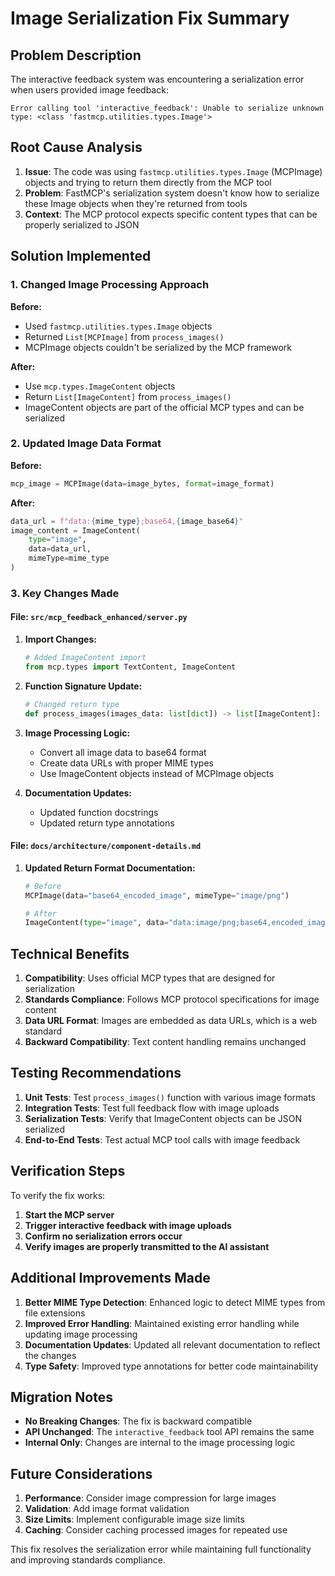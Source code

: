 # Image Serialization Fix Summary

## Problem Description

The interactive feedback system was encountering a serialization error when users provided image feedback:

```
Error calling tool 'interactive_feedback': Unable to serialize unknown type: <class 'fastmcp.utilities.types.Image'>
```

## Root Cause Analysis

1. **Issue**: The code was using `fastmcp.utilities.types.Image` (MCPImage) objects and trying to return them directly from the MCP tool
2. **Problem**: FastMCP's serialization system doesn't know how to serialize these Image objects when they're returned from tools
3. **Context**: The MCP protocol expects specific content types that can be properly serialized to JSON

## Solution Implemented

### 1. Changed Image Processing Approach

**Before:**
- Used `fastmcp.utilities.types.Image` objects
- Returned `List[MCPImage]` from `process_images()`
- MCPImage objects couldn't be serialized by the MCP framework

**After:**
- Use `mcp.types.ImageContent` objects  
- Return `List[ImageContent]` from `process_images()`
- ImageContent objects are part of the official MCP types and can be serialized

### 2. Updated Image Data Format

**Before:**
```python
mcp_image = MCPImage(data=image_bytes, format=image_format)
```

**After:**
```python
data_url = f"data:{mime_type};base64,{image_base64}"
image_content = ImageContent(
    type="image",
    data=data_url,
    mimeType=mime_type
)
```

### 3. Key Changes Made

#### File: `src/mcp_feedback_enhanced/server.py`

1. **Import Changes:**
   ```python
   # Added ImageContent import
   from mcp.types import TextContent, ImageContent
   ```

2. **Function Signature Update:**
   ```python
   # Changed return type
   def process_images(images_data: list[dict]) -> list[ImageContent]:
   ```

3. **Image Processing Logic:**
   - Convert all image data to base64 format
   - Create data URLs with proper MIME types
   - Use ImageContent objects instead of MCPImage objects

4. **Documentation Updates:**
   - Updated function docstrings
   - Updated return type annotations

#### File: `docs/architecture/component-details.md`

1. **Updated Return Format Documentation:**
   ```python
   # Before
   MCPImage(data="base64_encoded_image", mimeType="image/png")
   
   # After  
   ImageContent(type="image", data="data:image/png;base64,encoded_image", mimeType="image/png")
   ```

## Technical Benefits

1. **Compatibility**: Uses official MCP types that are designed for serialization
2. **Standards Compliance**: Follows MCP protocol specifications for image content
3. **Data URL Format**: Images are embedded as data URLs, which is a web standard
4. **Backward Compatibility**: Text content handling remains unchanged

## Testing Recommendations

1. **Unit Tests**: Test `process_images()` function with various image formats
2. **Integration Tests**: Test full feedback flow with image uploads
3. **Serialization Tests**: Verify that ImageContent objects can be JSON serialized
4. **End-to-End Tests**: Test actual MCP tool calls with image feedback

## Verification Steps

To verify the fix works:

1. **Start the MCP server**
2. **Trigger interactive feedback with image uploads**
3. **Confirm no serialization errors occur**
4. **Verify images are properly transmitted to the AI assistant**

## Additional Improvements Made

1. **Better MIME Type Detection**: Enhanced logic to detect MIME types from file extensions
2. **Improved Error Handling**: Maintained existing error handling while updating image processing
3. **Documentation Updates**: Updated all relevant documentation to reflect the changes
4. **Type Safety**: Improved type annotations for better code maintainability

## Migration Notes

- **No Breaking Changes**: The fix is backward compatible
- **API Unchanged**: The `interactive_feedback` tool API remains the same
- **Internal Only**: Changes are internal to the image processing logic

## Future Considerations

1. **Performance**: Consider image compression for large images
2. **Validation**: Add image format validation
3. **Size Limits**: Implement configurable image size limits
4. **Caching**: Consider caching processed images for repeated use

This fix resolves the serialization error while maintaining full functionality and improving standards compliance.

